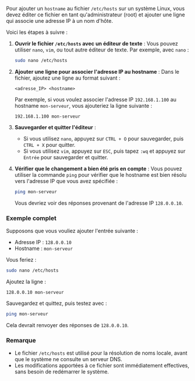 Pour ajouter un `hostname` au fichier `/etc/hosts` sur un système Linux, vous devez éditer ce fichier en tant qu'administrateur (root) et ajouter une ligne qui associe une adresse IP à un nom d'hôte.

Voici les étapes à suivre :

1. **Ouvrir le fichier `/etc/hosts` avec un éditeur de texte** :
   Vous pouvez utiliser `nano`, `vim`, ou tout autre éditeur de texte. Par exemple, avec `nano` :

   ```bash
   sudo nano /etc/hosts
   ```

2. **Ajouter une ligne pour associer l'adresse IP au hostname** :
   Dans le fichier, ajoutez une ligne au format suivant :

   ```
   <adresse_IP> <hostname>
   ```

   Par exemple, si vous voulez associer l'adresse IP `192.168.1.100` au hostname `mon-serveur`, vous ajouteriez la ligne suivante :

   ```
   192.168.1.100 mon-serveur
   ```

3. **Sauvegarder et quitter l'éditeur** :
    - Si vous utilisez `nano`, appuyez sur `CTRL + O` pour sauvegarder, puis `CTRL + X` pour quitter.
    - Si vous utilisez `vim`, appuyez sur `ESC`, puis tapez `:wq` et appuyez sur `Entrée` pour sauvegarder et quitter.

4. **Vérifier que le changement a bien été pris en compte** :
   Vous pouvez utiliser la commande `ping` pour vérifier que le hostname est bien résolu vers l'adresse IP que vous avez spécifiée :

   ```bash
   ping mon-serveur
   ```

   Vous devriez voir des réponses provenant de l'adresse IP `128.0.0.10`.

### Exemple complet

Supposons que vous vouliez ajouter l'entrée suivante :

- Adresse IP : `128.0.0.10`
- Hostname : `mon-serveur`

Vous feriez :

```bash
sudo nano /etc/hosts
```

Ajoutez la ligne :

```
128.0.0.10 mon-serveur
```

Sauvegardez et quittez, puis testez avec :

```bash
ping mon-serveur
```

Cela devrait renvoyer des réponses de `128.0.0.10`.

### Remarque
- Le fichier `/etc/hosts` est utilisé pour la résolution de noms locale, avant que le système ne consulte un serveur DNS.
- Les modifications apportées à ce fichier sont immédiatement effectives, sans besoin de redémarrer le système.